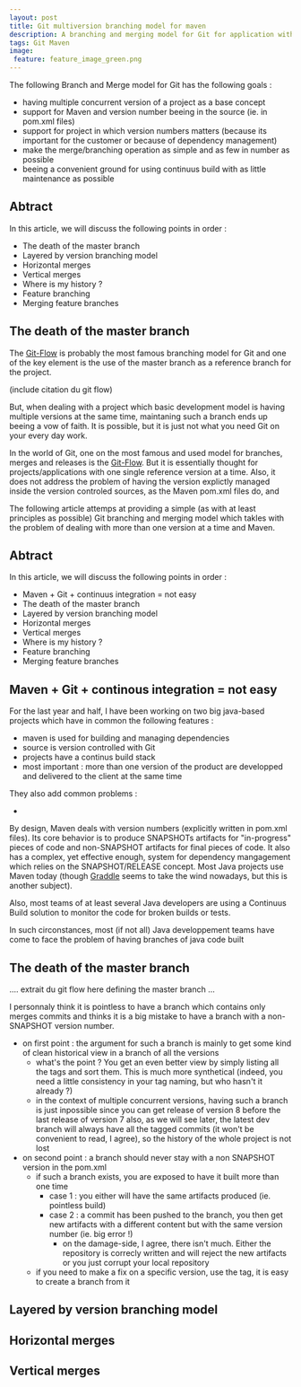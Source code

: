 ```yaml
---
layout: post
title: Git multiversion branching model for maven
description: A branching and merging model for Git for application with multiple concurrent versions, managed with Maven
tags: Git Maven
image:
 feature: feature_image_green.png
---
```


The following Branch and Merge model for Git has the following goals :

* having multiple concurrent version of a project as a base concept
* support for Maven and version number beeing in the source (ie. in pom.xml files)
* support for project in which version numbers matters (because its important for the customer or because of dependency management)
* make the merge/branching operation as simple and as few in number as possible
* beeing a convenient ground for using continuus build with as little maintenance as possible

## Abtract

In this article, we will discuss the following points in order :

* The death of the master branch
* Layered by version branching model
* Horizontal merges
* Vertical merges
* Where is my history ?
* Feature branching
* Merging feature branches

## The death of the master branch

The [Git-Flow]() is probably the most famous branching model for Git and one of the key element is the use of the master branch as a reference branch for the project.

(include citation du git flow)

But, when dealing with a project which basic development model is having multiple versions at the same time, maintaning such a branch ends up beeing a vow of faith.
It is possible, but it is just not what you need Git on your every day work.






In the world of Git, one on the most famous and used model for branches, merges and releases is the [Git-Flow]().
But it is essentially thought for projects/applications with one single reference version at a time.
Also, it does not address the problem of having the version explictly managed inside the version controled sources, as the Maven pom.xml files do, and

The following article attemps at providing a simple (as with at least principles as possible) Git branching and merging model
which takles with the problem of dealing with more than one version at a time and Maven.

## Abtract

In this article, we will discuss the following points in order :

* Maven + Git + continuus integration = not easy
* The death of the master branch
* Layered by version branching model
* Horizontal merges
* Vertical merges
* Where is my history ?
* Feature branching
* Merging feature branches

## Maven + Git + continous integration = not easy

For the last year and half, I have been working on two big java-based projects which have in common the following features :

* maven is used for building and managing dependencies
* source is version controlled with Git
* projects have a continus build stack
* most important : more than one version of the product are developped and delivered to the client at the same time

They also add common problems :

* 

By design, Maven deals with version numbers (explicitly written in pom.xml files). Its core behavior is to produce SNAPSHOTs artifacts for "in-progress" pieces of code and non-SNAPSHOT artifacts for final pieces of code.
It also has a complex, yet effective enough, system for dependency mangagement which relies on the SNAPSHOT/RELEASE concept.
Most Java projects use  Maven today (though [Graddle]() seems to take the wind nowadays, but this is another subject).

Also, most teams of at least several Java developers are using a Continuus Build solution to monitor the code for broken builds or tests.

In such circonstances, most (if not all) Java developpement teams have come to face the problem of having branches of java code built 

## The death of the master branch

....
extrait du git flow here defining the master branch
...

I personnaly think it is pointless to have a branch which contains only merges commits and thinks it is a big mistake to have a branch with a non-SNAPSHOT version number.

* on first point : the argument for such a branch is mainly to get some kind of clean historical view in a branch of all the versions
    - what's the point ? You get an even better view by simply listing all the tags and sort them. This is much more synthetical
      (indeed, you need a little consistency in your tag naming, but who hasn't it already ?)
    - in the context of multiple concurrent versions, having such a branch is just inpossible since you can get release of version 8 before the last release of version 7
      also, as we will see later, the latest dev branch will always have all the tagged commits (it won't be convenient to read, I agree), so the history of the whole project is not lost
* on second point : a branch should never stay with a non SNAPSHOT version in the pom.xml
    - if such a branch exists, you are exposed to have it built more than one time
        + case 1 : you either will have the same artifacts produced (ie. pointless build)
        + case 2 : a commit has been pushed to the branch, you then get new artifacts with a different content but with the same version number (ie. big error !)
            * on the damage-side, I agree, there isn't much. Either the repository is correcly written and will reject the new artifacts or you just corrupt your local repository
    - if you need to make a fix on a specific version, use the tag, it is easy to create a branch from it

## Layered by version branching model

## Horizontal merges

## Vertical merges

